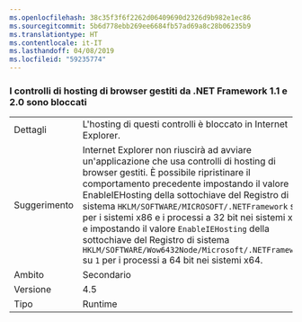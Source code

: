 ```yaml
---
ms.openlocfilehash: 38c35f3f6f2262d06409690d2326d9b982e1ec86
ms.sourcegitcommit: 5b6d778ebb269ee6684fb57ad69a8c28b06235b9
ms.translationtype: HT
ms.contentlocale: it-IT
ms.lasthandoff: 04/08/2019
ms.locfileid: "59235774"
---
```

### <a name="managed-browser-hosting-controls-from-the-net-framework-11-and-20-are-blocked"></a>I controlli di hosting di browser gestiti da .NET Framework 1.1 e 2.0 sono bloccati

|   |   |
|---|---|
|Dettagli|L'hosting di questi controlli è bloccato in Internet Explorer.|
|Suggerimento|Internet Explorer non riuscirà ad avviare un'applicazione che usa controlli di hosting di browser gestiti. È possibile ripristinare il comportamento precedente impostando il valore EnableIEHosting della sottochiave del Registro di sistema <code>HKLM/SOFTWARE/MICROSOFT/.NETFramework</code> su <code>1</code> per i sistemi x86 e i processi a 32 bit nei sistemi x64 e impostando il valore <code>EnableIEHosting</code> della sottochiave del Registro di sistema <code>HKLM/SOFTWARE/Wow6432Node/Microsoft/.NETFramework</code> su <code>1</code> per i processi a 64 bit nei sistemi x64.|
|Ambito|Secondario|
|Versione|4.5|
|Tipo|Runtime|
